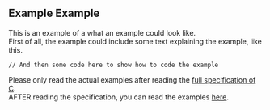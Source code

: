 ## Example Example

This is an example of a what an example could look like.<br>
First of all, the example could include some text explaining the example, like this.

```
// And then some code here to show how to code the example
```

Please only read the actual examples after reading the [full specification of C](https://github.com/TodePond/C/blob/main/README.md).<br>
AFTER reading the specification, you can read the examples [here](https://github.com/TodePond/C/blob/main/Examples.md).
